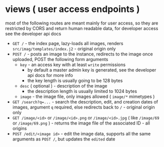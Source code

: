 # views ( user access endpoints )

most of the following routes are meant mainly for user access, so they are restricted by CORS and return human readable
data, for developer access see the developer api docs

-   `GET /` - the index page, lazy-loads all images, renders `src/imag/templates/index.j2` - original origin only
-   `POST /` - posts an image to the instance, redirects to the image once uploaded, POST the following form arguments
    -   `key` - an access key with at least `write` permissions
        -   by default a master admin key is generated, see the developer api docs for more info
        -   the key length is usually going to be 128 bytes
    -   `desc` ( optional ) - description of the image
        -   the description length is usually limited to 1024 bytes
    -   `image` - the image file, only images allowed ( `image/*` mimetypes )
-   `GET /search?q=...` - search the description, edit, and creation dates of images, argument `q` required, else redirects back to `/` - original origin only
-   `GET /image/<id>` or `/image/<id>.png` or `/image/<id>.jpg` ( like `/image/69` or `/image/69.png` ) - returns the image file of the associated ID - all origins
-   `POST /edit/<image id>` - edit the image data, supports all the same arguments as `POST /`, but updates the `edited` date
